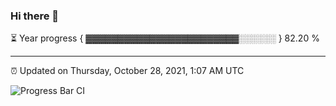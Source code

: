 ### Hi there 👋

⏳ Year progress { ▓▓▓▓▓▓▓▓▓▓▓▓▓▓▓▓▓▓▓▓▓▓▓▓░░░░░░ } 82.20 %

---

⏰ Updated on Thursday, October 28, 2021, 1:07 AM UTC

![Progress Bar CI](https://github.com/arthurbuhl/arthurbuhl/workflows/Progress%20Bar%20CI/badge.svg)
